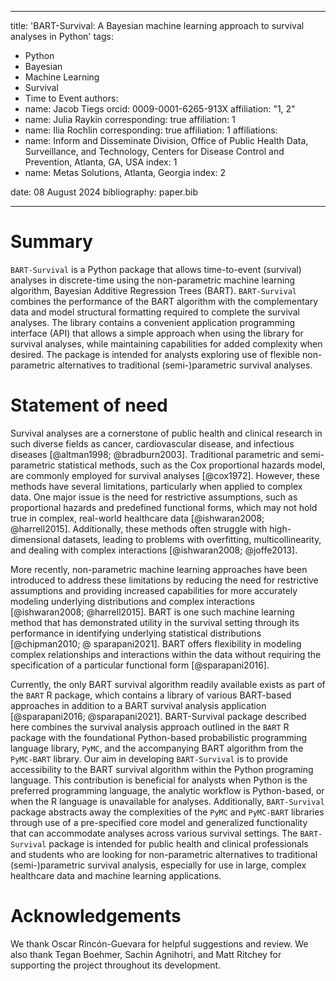
---
title: 'BART-Survival: A Bayesian machine learning approach to survival analyses in Python'
tags:
  - Python
  - Bayesian 
  - Machine Learning
  - Survival
  - Time to Event
authors:
  - name: Jacob Tiegs
    orcid: 0009-0001-6265-913X
    affiliation: "1, 2" 
  - name: Julia Raykin
    corresponding: true 
    affiliation: 1
  - name: Ilia Rochlin
    corresponding: true 
    affiliation: 1
affiliations:
 - name: Inform and Disseminate Division, Office of Public Health Data, Surveillance, and Technology, Centers for Disease Control and Prevention, Atlanta, GA, USA
   index: 1
 - name: Metas Solutions, Atlanta, Georgia
   index: 2

date: 08 August 2024
bibliography: paper.bib

---

# Summary

`BART-Survival` is a Python package that allows time-to-event (survival) analyses in discrete-time using the non-parametric machine learning algorithm, Bayesian Additive Regression Trees (BART). `BART-Survival` combines the performance of the BART algorithm with the complementary data and model structural formatting required to complete the survival analyses. The library contains a convenient application programming interface (API) that allows a simple approach when using the library for survival analyses, while maintaining capabilities for added complexity when desired. The package is intended for analysts exploring use of flexible non-parametric alternatives to traditional (semi-)parametric survival analyses. 

# Statement of need

Survival analyses are a cornerstone of public health and clinical research in such diverse fields as cancer, cardiovascular disease, and infectious diseases [@altman1998; @bradburn2003]. Traditional parametric and semi-parametric statistical methods, such as the Cox proportional hazards model, are commonly employed for survival analyses [@cox1972]. However, these methods have several limitations, particularly when applied to complex data. One major issue is the need for restrictive assumptions, such as proportional hazards and predefined functional forms, which may not hold true in complex, real-world healthcare data [@ishwaran2008; @harrell2015]. Additionally, these methods often struggle with high-dimensional datasets, leading to problems with overfitting, multicollinearity, and dealing with complex interactions [@ishwaran2008; @joffe2013].

More recently, non-parametric machine learning approaches have been introduced to address these limitations by reducing the need for restrictive assumptions and providing increased capabilities for more accurately modeling underlying distributions and complex interactions [@ishwaran2008; @harrell2015]. BART is one such machine learning method that has demonstrated utility in the survival setting through its performance in identifying underlying statistical distributions [@chipman2010; @ sparapani2021]. BART offers flexibility in modeling complex relationships and interactions within the data without requiring the specification of a particular functional form [@sparapani2016].

Currently, the only BART survival algorithm readily available exists as part of the `BART` R package, which contains a library of various BART-based approaches in addition to a BART survival analysis application [@sparapani2016; @sparapani2021]. BART-Survival package described here combines the survival analysis approach outlined in the `BART` R package with the foundational Python-based probabilistic programming language library, `PyMC`, and the accompanying BART algorithm from the `PyMC-BART` library.
Our aim in developing `BART-Survival` is to provide accessibility to the BART survival algorithm within the Python programing language. This contribution is beneficial for analysts when Python is the preferred programming language, the analytic workflow is Python-based, or when the R language is unavailable for analyses. Additionally, `BART-Survival` package abstracts away the complexities of the `PyMC` and `PyMC-BART` libraries through use of a pre-specified core model and generalized functionality that can accommodate analyses across various survival settings. The  `BART-Survival` package is intended for public health and clinical professionals and students who are looking for non-parametric alternatives to traditional (semi-)parametric survival analysis, especially for use in large, complex healthcare data and machine learning applications. 

# Acknowledgements

We thank Oscar Rincón-Guevara for helpful suggestions and review. We also thank Tegan Boehmer, Sachin Agnihotri, and Matt Ritchey for supporting the project throughout its development.
